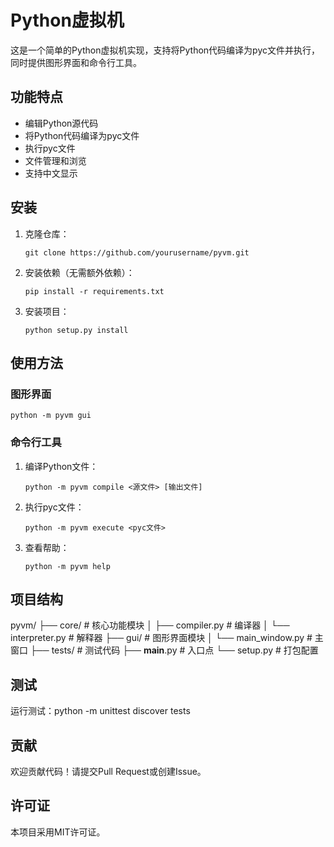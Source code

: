 # Python虚拟机

这是一个简单的Python虚拟机实现，支持将Python代码编译为pyc文件并执行，同时提供图形界面和命令行工具。

## 功能特点

- 编辑Python源代码
- 将Python代码编译为pyc文件
- 执行pyc文件
- 文件管理和浏览
- 支持中文显示

## 安装
   
1. 克隆仓库：
   ```
   git clone https://github.com/yourusername/pyvm.git
   ```
2. 安装依赖（无需额外依赖）：
   ```
   pip install -r requirements.txt
   ```

3. 安装项目：
   ```
   python setup.py install
   ```

## 使用方法

### 图形界面
```
python -m pyvm gui
```
### 命令行工具

1. 编译Python文件：
   ```
   python -m pyvm compile <源文件> [输出文件]
   ```

2. 执行pyc文件：
   ```
   python -m pyvm execute <pyc文件>
   ```

3. 查看帮助：
   ```
   python -m pyvm help
   ```

## 项目结构
pyvm/
├── core/           # 核心功能模块
│   ├── compiler.py # 编译器
│   └── interpreter.py # 解释器
├── gui/            # 图形界面模块
│   └── main_window.py # 主窗口
├── tests/          # 测试代码
├── __main__.py     # 入口点
└── setup.py        # 打包配置
## 测试

运行测试：python -m unittest discover tests
## 贡献

欢迎贡献代码！请提交Pull Request或创建Issue。

## 许可证

本项目采用MIT许可证。
    